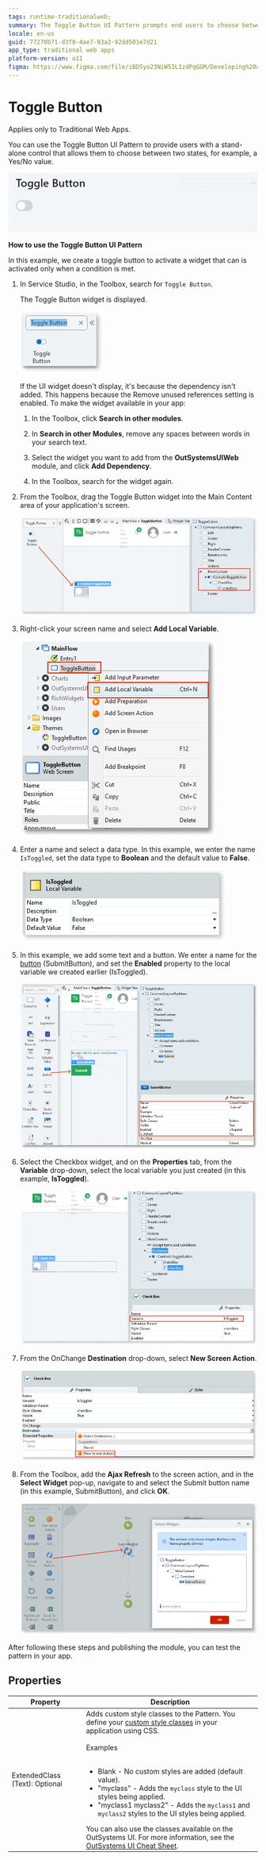 ```yaml
---
tags: runtime-traditionalweb; 
summary: The Toggle Button UI Pattern prompts end users to choose between two states.
locale: en-us
guid: 77270b71-d3f8-4ae7-93a2-92dd501e7d21
app_type: traditional web apps
platform-version: o11
figma: https://www.figma.com/file/iBD5yo23NiW53L1zdPqGGM/Developing%20an%20Application?node-id=237:7
---
```


# Toggle Button

<div class="info" markdown="1">

Applies only to Traditional Web Apps.

</div>

You can use the Toggle Button UI Pattern to provide users with a stand-alone control that allows them to choose between two states, for example, a Yes/No value.

![Screenshot of the Toggle Button UI Pattern in a Traditional Web App](images/togglebutton-2-ss.png "Toggle Button UI Pattern")

**How to use the Toggle Button UI Pattern**

In this example, we create a toggle button to activate a widget that can is activated only when a condition is met.

1. In Service Studio, in the Toolbox, search for `Toggle Button`.

    The Toggle Button widget is displayed.

    ![Service Studio displaying the Toggle Button widget in the Toolbox](images/togglebutton-6-ss.png "Toggle Button Widget in Service Studio")

    If the UI widget doesn't display, it's because the dependency isn't added. This happens because the Remove unused references setting is enabled. To make the widget available in your app:

    1. In the Toolbox, click **Search in other modules**.

    1. In **Search in other Modules**, remove any spaces between words in your search text.
    
    1. Select the widget you want to add from the **OutSystemsUIWeb** module, and click **Add Dependency**. 
    
    1. In the Toolbox, search for the widget again.

1. From the Toolbox, drag the Toggle Button widget into the Main Content area of your application's screen.

    ![Dragging the Toggle Button widget into the Main Content area of an application's screen](images/togglebutton-7-ss.png "Dragging Toggle Button Widget")

1. Right-click your screen name and select **Add Local Variable**.

    ![Adding a new local variable to the screen in Service Studio](images/togglebutton-8-ss.png "Adding Local Variable")

1. Enter a name and select a data type. In this example, we enter the name `IsToggled`, set the data type to **Boolean** and the default value to **False**.

    ![Setting properties for the local variable 'IsToggled' with a Boolean data type and default value False](images/togglebutton-9-ss.png "Setting Local Variable Properties")

1. In this example, we add some text and a button. We enter a name for the [button](<../../../../../ref/lang/auto/class-button-widget.md>) (SubmitButton), and set the **Enabled** property to the local variable we created earlier (IsToggled).

    ![Configuring the Submit button to be enabled based on the 'IsToggled' local variable state](images/togglebutton-11-ss.png "Configuring Submit Button")

1. Select the Checkbox widget, and on the **Properties** tab, from the **Variable** drop-down, select the local variable you just created (in this example, **IsToggled**).

    ![Selecting the local variable 'IsToggled' for the Checkbox widget in the Properties tab](images/togglebutton-10-ss.png "Selecting Checkbox Variable") 

1. From the OnChange **Destination** drop-down, select **New Screen Action**.

    ![Setting the OnChange destination to a new screen action for the Toggle Button](images/togglebutton-12-ss.png "Setting OnChange Destination") 

1. From the Toolbox, add the **Ajax Refresh** to the screen action, and in the **Select Widget** pop-up, navigate to and select the Submit button name (in this example, SubmitButton), and click **OK**.

    ![Adding an Ajax Refresh to the screen action and selecting the Submit button for refresh](images/togglebutton-13-ss.png "Adding Ajax Refresh to Screen Action") 

After following these steps and publishing the module, you can test the pattern in your app.

## Properties

| **Property** | **Description** |
|---|---|
| ExtendedClass (Text): Optional | Adds custom style classes to the Pattern. You define your [custom style classes](../../../look-feel/css.md) in your application using CSS.<br/><br/>Examples<br/><br/> <ul><li>Blank - No custom styles are added (default value).</li><li>"myclass" - Adds the ``myclass`` style to the UI styles being applied.</li><li>"myclass1 myclass2" - Adds the ``myclass1`` and ``myclass2`` styles to the UI styles being applied.</li></ul>You can also use the classes available on the OutSystems UI. For more information, see the [OutSystems UI Cheat Sheet](https://outsystemsui.outsystems.com/OutSystemsUIWebsite/CheatSheet). |
